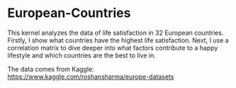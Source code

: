 # European-Countries
This kernel analyzes the data of life satisfaction in 32 European countries. Firstly, I show what countries have
the highest life satisfaction. Next, I use a correlation matrix to dive deeper into what factors contribute to a happy lifestyle
and which countries are the best to live in.

The data comes from Kaggle: https://www.kaggle.com/roshansharma/europe-datasets
